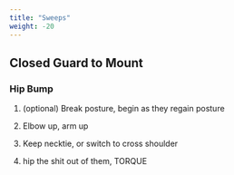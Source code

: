 ```yaml
---
title: "Sweeps"
weight: -20
---
```


## Closed Guard to Mount

### Hip Bump

1. (optional) Break posture, begin as they regain posture

2. Elbow up, arm up

3. Keep necktie, or switch to cross shoulder

4. hip the shit out of them, TORQUE

   